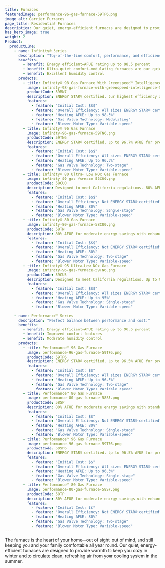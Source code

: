 ```yaml
---
title: Furnaces
featuredImage: performance-96-gas-furnace-59TP6.png
image_alt: Carrier Furnaces
page_title: Residential Furnaces
description: Our quiet, energy-efficient furnaces are designed to provide warmth in winter and to circulate clean and refreshing air. Find a furnace today.
has_hero_image: true
weight: 2
Product:
  productLine:
    - name: Infinity® Series
      description: "Top-of-the-line comfort, performance, and efficiency:"
      benefits:
        - benefit: Energy efficient—AFUE rating up to 98.5 percent
        - benefit: Ultra-quiet comfort—modulating furnaces are our quietest models
        - benefit: Excellent humidity control
      products:
        - title: Infinity® 98 Gas Furnace With Greenspeed™ Intelligence
          image: infinity-98-gas-furnace-with-greenspeed-intelligence-59MN7.png
          productCode: 59MN7
          description: ENERGY STAR® certified. Our highest efficiency and most advanced furnace with up to 98.5% AFUE for premium energy savings with excellent humidity control and premium comfort
          features:
            - feature: "Initial Cost: $$$"
            - feature: "Overall Efficiency: All sizes ENERGY STAR® certified"
            - feature: "Heating AFUE: Up to 98.5%"
            - feature: "Gas Valve Technology: Modulating"
            - feature: "Blower Motor Type: Variable-speed"
        - title: Infinity® 96 Gas Furnace
          image: infinity-96-gas-furnace-59TN6.png
          productCode: 59TN6
          description: ENERGY STAR® certified. Up to 96.7% AFUE for premium energy savings with enhanced comfort features.
          features:
            - feature: "Initial Cost: $$$"
            - feature: "Overall Efficiency: All sizes ENERGY STAR® certified"
            - feature: "Heating AFUE: Up to 96.7%"
            - feature: "Gas Valve Technology: Two-stage"
            - feature: "Blower Motor Type: Variable-speed"
        - title: Infinity® 80 Ultra- Low NOx Gas Furnace
          image: infinity-80-gas-furnace-58CU0.png
          productCode: 58CU0
          description: Designed to meet California regulations. 80% AFUE for moderate energy savings with standard comfort features.
          features:
            - feature: "Initial Cost: $$$"
            - feature: "Overall Efficiency: Not ENERGY STAR® certified"
            - feature: "Heating AFUE: 80%"
            - feature: "Gas Valve Technology: Single-stage"
            - feature: "Blower Motor Type: Variable-speed"
        - title: Infinity® 80 Gas Furnace
          image: infinity-80-gas-furnace-58CU0.png
          productCode: 58TN
          description: 80% AFUE for moderate energy savings with enhanced comfort features.
          features:
            - feature: "Initial Cost: $$$"
            - feature: "Overall Efficiency: Not ENERGY STAR® certified"
            - feature: "Heating AFUE: 80%"
            - feature: "Gas Valve Technology: Two-stage"
            - feature: "Blower Motor Type: Variable-speed"
        - title: Infinity® 95 Ultra-Low NOx Gas Furnace
          image: infinity-96-gas-furnace-59TN6.png
          productCode: 59CU5
          description: Designed to meet California regulations. Up to 95% AFUE for enhanced energy savings with standard comfort features.
          features:
            - feature: "Initial Cost: $$$"
            - feature: "Overall Efficiency: All sizes ENERGY STAR® certified"
            - feature: "Heating AFUE: Up to 95%"
            - feature: "Gas Valve Technology: Single-stage"
            - feature: "Blower Motor Type: Variable-speed"

    - name: Performance™ Series
      description: "Perfect balance between performance and cost:"
      benefits:
        - benefit: Energy efficient—AFUE rating up to 96.5 percent
        - benefit: Improved comfort features
        - benefit: Moderate humidity control
      products:
        - title: Performance™ 96 Gas Furnace
          image: performance-96-gas-furnace-59TP6.png
          productCode: 59TP6
          description: ENERGY STAR® certified. Up to 96.5% AFUE for premium energy savings with enhanced comfort features.
          features:
            - feature: "Initial Cost: $$"
            - feature: "Overall Efficiency: All sizes ENERGY STAR® certified"
            - feature: "Heating AFUE: Up to 96.5%"
            - feature: "Gas Valve Technology: Two-stage"
            - feature: "Blower Motor Type: Variable-speed"
        - title: Performance™ 80 Gas Furnace
          image: performance-80-gas-furnace-58SP.png
          productCode: 58SP
          description: 80% AFUE for moderate energy savings with standard comfort features.
          features:
            - feature: "Initial Cost: $$"
            - feature: "Overall Efficiency: Not ENERGY STAR® certified"
            - feature: "Heating AFUE: 80%"
            - feature: "Gas Valve Technology: Single-stage"
            - feature: "Blower Motor Type: Variable-speed"
        - title: Performance™ 96 Gas Furnace
          image: performance-96-gas-furnace-59TP6.png
          productCode: 59SP6
          description: ENERGY STAR® certified. Up to 96.5% AFUE for premium energy savings with standard comfort features.
          features:
            - feature: "Initial Cost: $$"
            - feature: "Overall Efficiency: All sizes ENERGY STAR® certified"
            - feature: "Heating AFUE: Up to 96.5%"
            - feature: "Gas Valve Technology: Single-stage"
            - feature: "Blower Motor Type: Variable-speed"
        - title: Performance™ 80 Gas Furnace
          image: performance-80-gas-furnace-58SP.png
          productCode: 58TP
          description: 80% AFUE for moderate energy savings with enhanced comfort features.
          features:
            - feature: "Initial Cost: $$"
            - feature: "Overall Efficiency: Not ENERGY STAR® certified"
            - feature: "Heating AFUE: 80%"
            - feature: "Gas Valve Technology: Two-stage"
            - feature: "Blower Motor Type: Variable-speed"
---
```


The furnace is the heart of your home—out of sight, out of mind, and still keeping you and your family comfortable all year round. Our quiet, energy-efficient furnaces are designed to provide warmth to keep you cozy in winter and to circulate clean, refreshing air from your cooling system in the summer.
